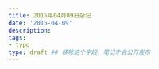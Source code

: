 ```yaml
---
title: 2015年04月09日杂记
date: '2015-04-09'
description:
tags:
- typo
type: draft ## 移除这个字段，笔记才会公开发布
---
```


